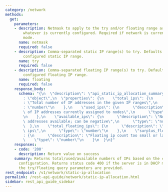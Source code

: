 ```yaml
---
category: /network
methods:
  get:
    parameters:
    - description: Netmask to apply to the try and/or floating range arguments, overriding
        whatever is currently configured. Required if network is currently in DHCP
        mode.
      name: netmask
      required: false
    - description: Comma-separated static IP range(s) to try. Defaults to currently
        configured static IP range.
      name: try
      required: false
    - description: Comma-separated floating IP range(s) to try. Defaults to currently
        configured floating IP range.
      name: floating
      required: false
    response_body:
      schema: "{\n  \"description\": \"api_static_ip_allocation_summary\",\n  \"type\"\
        : \"object\",\n  \"properties\": {\n    \"total_ips\": {\n      \"description\"\
        : \"Total number of IP addresses in the given IP ranges\",\n      \"type\"\
        : \"number\"\n    },\n    \"used_ips\": {\n      \"description\": \"Number\
        \ of IP addresses currently assigned to nodes\",\n      \"type\": \"number\"\
        \n    },\n    \"available_ips\": {\n      \"description\": \"Number of IP\
        \ addresses available; can be negative\",\n      \"type\": \"number\"\n  \
        \  },\n    \"total_floating_ips\": {\n      \"description\": \"Total floating\
        \ ips\",\n      \"type\": \"number\"\n    },\n    \"surplus_floating_ips\"\
        : {\n      \"description\": \"Floating ip count too small or large\",\n  \
        \    \"type\": \"number\"\n    }\n  }\n}"
    responses:
    - code: '200'
      description: Return value on success
    summary: Returns total/used/available numbers of IPs based on the current network
      configuration. Returns status code 400 if the server is in DHCP mode unless
      the try/floating query parameters are provided.
rest_endpoint: /v1/network/static-ip-allocation
permalink: /rest-api-guide/network/static-ip-allocation.html
sidebar: rest_api_guide_sidebar
---
```

